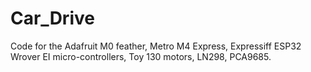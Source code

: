 # Car_Drive
Code for the Adafruit M0 feather, Metro M4 Express, Expressiff ESP32 Wrover EI micro-controllers, Toy 130 motors, LN298, PCA9685.
